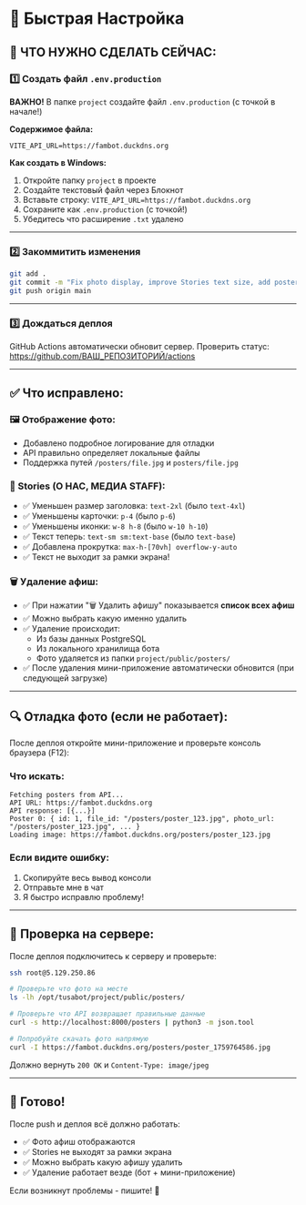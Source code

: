 # 🚀 Быстрая Настройка

## 📝 ЧТО НУЖНО СДЕЛАТЬ СЕЙЧАС:

### 1️⃣ Создать файл `.env.production`

**ВАЖНО!** В папке `project` создайте файл `.env.production` (с точкой в начале!)

**Содержимое файла:**
```
VITE_API_URL=https://fambot.duckdns.org
```

**Как создать в Windows:**
1. Откройте папку `project` в проекте
2. Создайте текстовый файл через Блокнот
3. Вставьте строку: `VITE_API_URL=https://fambot.duckdns.org`
4. Сохраните как `.env.production` (с точкой!)
5. Убедитесь что расширение `.txt` удалено

---

### 2️⃣ Закоммитить изменения

```bash
git add .
git commit -m "Fix photo display, improve Stories text size, add poster deletion selection"
git push origin main
```

---

### 3️⃣ Дождаться деплоя

GitHub Actions автоматически обновит сервер. Проверить статус:
https://github.com/ВАШ_РЕПОЗИТОРИЙ/actions

---

## ✅ Что исправлено:

### 🖼️ Отображение фото:
- Добавлено подробное логирование для отладки
- API правильно определяет локальные файлы
- Поддержка путей `/posters/file.jpg` и `posters/file.jpg`

### 📝 Stories (О НАС, МЕДИА STAFF):
- ✅ Уменьшен размер заголовка: `text-2xl` (было `text-4xl`)
- ✅ Уменьшены карточки: `p-4` (было `p-6`)
- ✅ Уменьшены иконки: `w-8 h-8` (было `w-10 h-10`)
- ✅ Текст теперь: `text-sm sm:text-base` (было `text-base`)
- ✅ Добавлена прокрутка: `max-h-[70vh] overflow-y-auto`
- ✅ Текст не выходит за рамки экрана!

### 🗑️ Удаление афиш:
- ✅ При нажатии "🗑 Удалить афишу" показывается **список всех афиш**
- ✅ Можно выбрать какую именно удалить
- ✅ Удаление происходит:
  - Из базы данных PostgreSQL
  - Из локального хранилища бота
  - Фото удаляется из папки `project/public/posters/`
- ✅ После удаления мини-приложение автоматически обновится (при следующей загрузке)

---

## 🔍 Отладка фото (если не работает):

После деплоя откройте мини-приложение и проверьте консоль браузера (F12):

### Что искать:
```
Fetching posters from API...
API URL: https://fambot.duckdns.org
API response: [{...}]
Poster 0: { id: 1, file_id: "/posters/poster_123.jpg", photo_url: "/posters/poster_123.jpg", ... }
Loading image: https://fambot.duckdns.org/posters/poster_123.jpg
```

### Если видите ошибку:
1. Скопируйте весь вывод консоли
2. Отправьте мне в чат
3. Я быстро исправлю проблему!

---

## 📱 Проверка на сервере:

После деплоя подключитесь к серверу и проверьте:

```bash
ssh root@5.129.250.86

# Проверьте что фото на месте
ls -lh /opt/tusabot/project/public/posters/

# Проверьте что API возвращает правильные данные
curl -s http://localhost:8000/posters | python3 -m json.tool

# Попробуйте скачать фото напрямую
curl -I https://fambot.duckdns.org/posters/poster_1759764586.jpg
```

Должно вернуть `200 OK` и `Content-Type: image/jpeg`

---

## 🎉 Готово!

После push и деплоя всё должно работать:
- ✅ Фото афиш отображаются
- ✅ Stories не выходят за рамки экрана
- ✅ Можно выбрать какую афишу удалить
- ✅ Удаление работает везде (бот + мини-приложение)

Если возникнут проблемы - пишите! 💬

